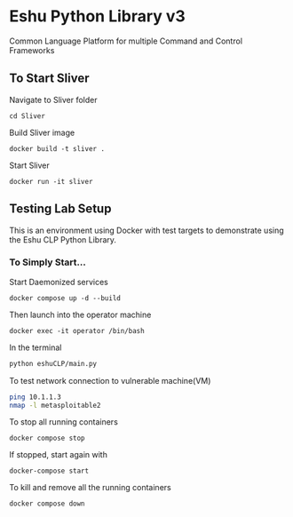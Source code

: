 # Eshu Python Library v3

Common Language Platform for multiple Command and Control Frameworks

## To Start Sliver

Navigate to Sliver folder
```console
cd Sliver
```

Build Sliver image
```console
docker build -t sliver .
```

Start Sliver
```console
docker run -it sliver
```

## Testing Lab Setup

This is an environment using Docker with test targets to
demonstrate using the Eshu CLP Python Library.

### To Simply Start...

Start Daemonized services

```console
docker compose up -d --build
```

Then launch into the operator machine
```console
docker exec -it operator /bin/bash
```

In the terminal
```bash
python eshuCLP/main.py
```

To test network connection to vulnerable machine(VM)
```bash
ping 10.1.1.3
nmap -l metasploitable2
```

To stop all running containers
```console
docker compose stop
```

If stopped, start again with
```console
docker-compose start
```

To kill and remove all the running containers
```console
docker compose down
```